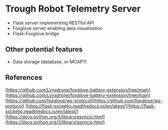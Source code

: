 # Trough Robot Telemetry Server
- Flask server implementing RESTful API
- Foxglove server enabling data visualisation
- Flask-Foxglove bridge

## Other potential features
- Data storage (database, or MCAP?)

## References
[https://github.com/Lynxdrone/foxglove-battery-extension/tree/main](https://github.com/Lynxdrone/foxglove-battery-extension/tree/main)
[https://github.com/foxglove/ws-protocol](https://github.com/foxglove/ws-protocol)
[https://flask-socketio.readthedocs.io/en/latest/](https://flask-socketio.readthedocs.io/en/latest/)
[https://docs.python.org/3/library/asyncio.html](https://docs.python.org/3/library/asyncio.html)
